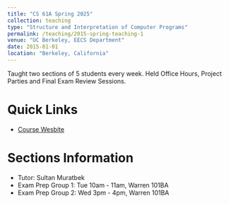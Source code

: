 ```yaml
---
title: "CS 61A Spring 2025"
collection: teaching
type: "Structure and Interpretation of Computer Programs"
permalink: /teaching/2015-spring-teaching-1
venue: "UC Berkeley, EECS Department"
date: 2015-01-01
location: "Berkeley, California"
---
```


Taught two sections of 5 students every week. Held Office Hours, Project Parties and Final Exam Review Sessions.

Quick Links
======
- [Course Wesbite](https://cs61a.org)

Sections Information
======
- Tutor: Sultan Muratbek
- Exam Prep Group 1: Tue 10am - 11am, Warren 101BA
- Exam Prep Group 2: Wed 3pm - 4pm, Warren 101BA

